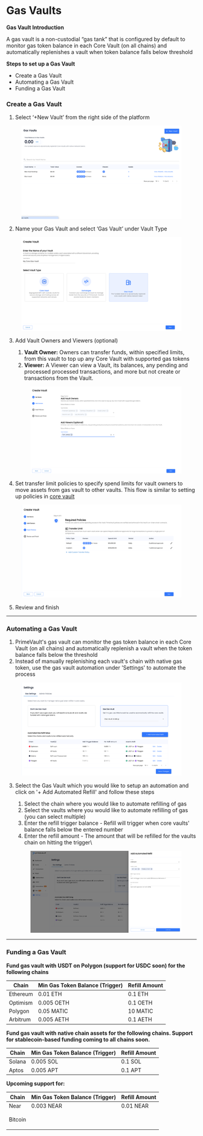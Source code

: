 # Gas Vaults

**Gas Vault Introduction**

A gas vault is a non-custodial “gas tank” that is configured by default to monitor gas token balance in each Core Vault (on all chains) and automatically replenishes a vault when token balance falls below threshold

**Steps to set up a Gas Vault**

* Create a Gas Vault&#x20;
* Automating a Gas Vault&#x20;
* Funding a Gas Vault

### Create a Gas Vault

1. Select ‘+New Vault’ from the right side of the platform

<figure><img src="../.gitbook/assets/image (17).png" alt=""><figcaption></figcaption></figure>

2. Name your Gas Vault and select ‘Gas Vault’ under Vault Type

<figure><img src="../.gitbook/assets/image (15).png" alt=""><figcaption></figcaption></figure>

3.  Add Vault Owners and Viewers (optional)

    1. **Vault Owner:** Owners can transfer funds, within specified limits, from this vault to top up any Core Vault with supported gas tokens
    2. **Viewer:** A Viewer can view a Vault, its balances, any pending and processed processed transactions, and more but not create or transactions from the Vault.

    <figure><img src="../.gitbook/assets/image (14).png" alt=""><figcaption></figcaption></figure>
4. Set transfer limit policies to specify spend limits for vault owners to move assets from gas vault to other vaults. This flow is similar to setting up policies in [core vault ](core-vaults.md#set-up-vault-policies)

<figure><img src="../.gitbook/assets/image (16).png" alt=""><figcaption></figcaption></figure>

5. Review and finish

***

### Automating a Gas Vault

1. PrimeVault's gas vault can monitor the gas token balance in each Core Vault (on all chains) and automatically replenish a vault when the token balance falls below the threshold
2. Instead of manually replenishing each vault's chain with native gas token, use the gas vault automation under 'Settings' to automate the process&#x20;

<figure><img src="../.gitbook/assets/image (12).png" alt=""><figcaption></figcaption></figure>

3.  Select the Gas Vault which you would like to setup an automation and click on '+ Add Automated Refill' and follow these steps

    1. Select the chain where you would like to automate refilling of gas
    2. Select the vaults where you would like to automate refilling of gas (you can select multiple)
    3. Enter the refill trigger balance - Refill will trigger when core vaults' balance falls below the entered number
    4. Enter the refill amount - The amount that will be refilled for the vaults chain on hitting the trigger\


    <figure><img src="../.gitbook/assets/image (40).png" alt=""><figcaption></figcaption></figure>

***

### Funding a Gas Vault

**Fund gas vault with USDT on Polygon (support for USDC soon) for the following chains**

| Chain    | Min Gas Token Balance (Trigger) | Refill Amount |
| -------- | ------------------------------- | ------------- |
| Ethereum | 0.01 ETH                        | 0.1 ETH       |
| Optimism | 0.005 OETH                      | 0.1 OETH      |
| Polygon  | 0.05 MATIC                      | 10 MATIC      |
| Arbitrum | 0.005 AETH                      | 0.1 AETH      |

**Fund gas vault with native chain assets for the following chains. Support for stablecoin-based funding coming to all chains soon.**

| Chain  | Min Gas Token Balance (Trigger) | Refill Amount |
| ------ | ------------------------------- | ------------- |
| Solana | 0.005 SOL                       | 0.1 SOL       |
| Aptos  | 0.005 APT                       | 0.1 APT       |

**Upcoming support for:**

| Chain   | Min Gas Token Balance (Trigger) | Refill Amount |
| ------- | ------------------------------- | ------------- |
| Near    | 0.003 NEAR                      | 0.01 NEAR     |
| Bitcoin | <p><br></p>                     | <p><br></p>   |
